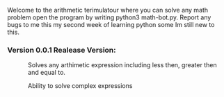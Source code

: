 <p>Welcome to the arithmetic terimulatour where you can solve any math problem open the program by writing python3 math-bot.py.
Report any bugs to me this my second week of learning python some Im still new to this.</p>
<h3>Version 0.0.1 Realease Version:</h3>
<ul>
  <ol> Solves any arthimetic expression including less then, greater then and equal to.</ol>
  <ol> Ability to solve complex expressions</ol>
</ul>

